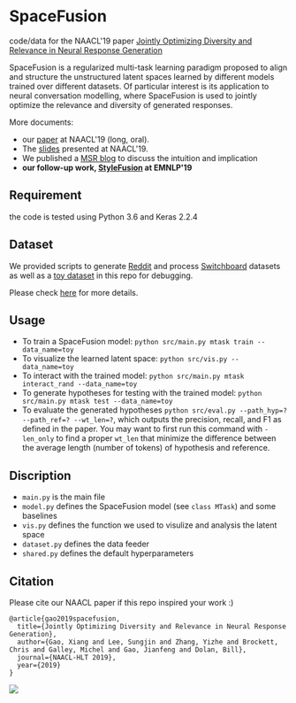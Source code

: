 # SpaceFusion
code/data for the NAACL'19 paper [Jointly Optimizing Diversity and Relevance in Neural Response Generation](https://arxiv.org/abs/1902.11205)

SpaceFusion is a regularized multi-task learning paradigm proposed to align and structure the unstructured latent spaces learned by different models trained over different datasets. Of particular interest is its application to neural conversation modelling, where SpaceFusion is used to jointly optimize the relevance and diversity of generated responses.

More documents:
* our [paper](https://arxiv.org/abs/1902.11205) at NAACL'19 (long, oral). 
* The [slides](https://github.com/golsun/SpaceFusion/blob/master/slides.pdf) presented at NAACL'19.
* We published a [MSR blog](https://www.microsoft.com/en-us/research/blog/spacefusion-structuring-the-unstructured-latent-space-for-conversational-ai/) to discuss the intuition and implication
* **our follow-up work, [StyleFusion](https://github.com/golsun/StyleFusion) at EMNLP'19**

## Requirement
the code is tested using Python 3.6 and Keras 2.2.4

## Dataset
We provided scripts to generate [Reddit](https://github.com/golsun/SpaceFusion/blob/master/data/reddit.py) and process [Switchboard](https://github.com/golsun/SpaceFusion/blob/master/data/switchboard.py) datasets as well as a [toy dataset](https://github.com/golsun/SpaceFusion/blob/master/data/toy) in this repo for debugging.

Please check [here](https://github.com/golsun/SpaceFusion/blob/master/data/README.md) for more details.

## Usage
* To train a SpaceFusion model: `python src/main.py mtask train --data_name=toy`
* To visualize the learned latent space: `python src/vis.py --data_name=toy`
* To interact with the trained model: `python src/main.py mtask interact_rand --data_name=toy`
* To generate hypotheses for testing with the trained model: `python src/main.py mtask test --data_name=toy`
* To evaluate the generated hypotheses `python src/eval.py --path_hyp=? --path_ref=? --wt_len=?`, which outputs the precision, recall, and F1 as defined in the paper. You may want to first run this command with `-len_only` to find a proper `wt_len` that minimize the difference between the average length (number of tokens) of hypothesis and reference.

## Discription
* `main.py` is the main file
* `model.py` defines the SpaceFusion model (see `class MTask`) and some baselines
* `vis.py` defines the function we used to visulize and analysis the latent space
* `dataset.py` defines the data feeder
* `shared.py` defines the default hyperparameters

## Citation
Please cite our NAACL paper if this repo inspired your work :)
```
@article{gao2019spacefusion,
  title={Jointly Optimizing Diversity and Relevance in Neural Response Generation},
  author={Gao, Xiang and Lee, Sungjin and Zhang, Yizhe and Brockett, Chris and Galley, Michel and Gao, Jianfeng and Dolan, Bill},
  journal={NAACL-HLT 2019},
  year={2019}
}
```

![](https://github.com/golsun/SpaceFusion/blob/master/fig/intro_fig.PNG)



